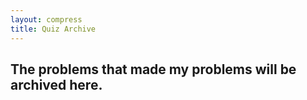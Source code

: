 ```yaml
---
layout: compress
title: Quiz Archive
---
```

 ## The problems that made my problems will be archived here.
